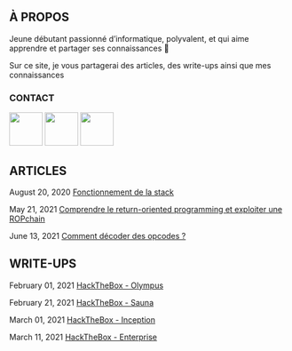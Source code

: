 ## À PROPOS

Jeune débutant passionné d’informatique, polyvalent, et qui aime apprendre et partager ses connaissances 🙂

Sur ce site, je vous partagerai des articles, des write-ups ainsi que mes connaissances

### CONTACT

<a href="https://discord.gg/gh8ndhJ"><img src="https://upload.wikimedia.org/wikipedia/fr/thumb/0/05/Discord.svg/1200px-Discord.svg.png" width="60"></a>  <a href="https://twitter.com/__nuts7"><img src="https://external-content.duckduckgo.com/iu/?u=https%3A%2F%2Fsguru.org%2Fwp-content%2Fuploads%2F2018%2F02%2Ftwitter-circled.png&f=1&nofb=1" width="60"></a>    <a href="https://www.hackthebox.eu/home/users/profile/428983"><img src="https://external-content.duckduckgo.com/iu/?u=https%3A%2F%2Fwww.hackthebox.eu%2Fimages%2Flogo-transparent.png&f=1&nofb=1" width="60"></a> 

## ARTICLES

<time datetime="2020-03-08T00:00:00+00:00">August 20, 2020</time>
<a href="articles/stack">Fonctionnement de la stack</a>

<time datetime="2021-21-05T00:00:00+00:00">May 21, 2021</time>
<a href="articles/return_oriented_programming">Comprendre le return-oriented programming et exploiter une ROPchain</a>

<time datetime="2021-13-06T00:00:00+00:00">June 13, 2021</time>
<a href="articles/decoding-opcode">Comment décoder des opcodes ?</a>

## WRITE-UPS

<time datetime="2021-01-02T00:00:00+00:00">February 01, 2021</time>
<a href="articles/htb-olympus">HackTheBox - Olympus</a>

<time datetime="2021-21-02T00:00:00+00:00">February 21, 2021</time>
<a href="articles/htb-sauna">HackTheBox - Sauna</a>

<time datetime="2021-01-03T00:00:00+00:00">March 01, 2021</time>
<a href="articles/htb-inception">HackTheBox - Inception</a>

<time datetime="2021-11-03T00:00:00+00:00">March 11, 2021</time>
<a href="articles/htb-enterprise">HackTheBox - Enterprise</a>
